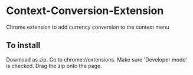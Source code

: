 # Context-Conversion-Extension

Chrome extension to add currency conversion to the context menu

## To install
Download as zip.
Go to chrome://extensions.
Make sure 'Developer mode' is checked.
Drag the zip onto the page.
